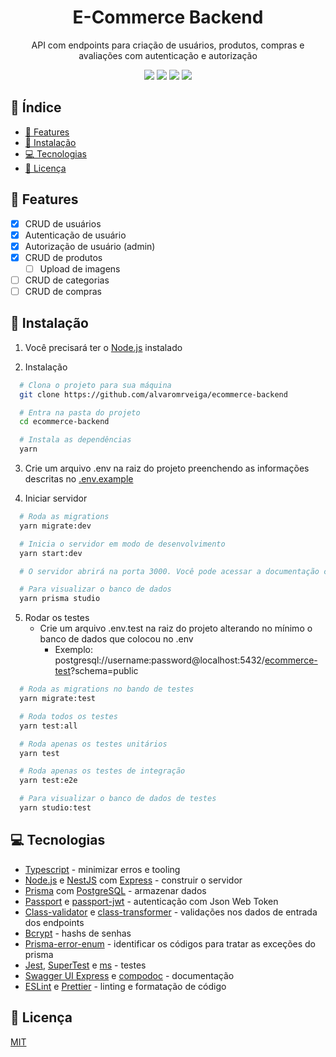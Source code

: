 <h1 align="center">E-Commerce Backend</h1>
<p align="center">API com endpoints para criação de usuários, produtos, compras e avaliações com autenticação e autorização</p>

<p align="center">
  <img src="https://img.shields.io/badge/TypeScript-007ACC?style=for-the-badge&logo=typescript&logoColor=white"/>
  <img src="https://img.shields.io/badge/Node.js-339933?style=for-the-badge&logo=nodedotjs&logoColor=white"/>
  <img src="https://img.shields.io/badge/nestjs-E0234E?style=for-the-badge&logo=nestjs&logoColor=white"/>
  <img src="https://img.shields.io/badge/Prisma-3982CE?style=for-the-badge&logo=Prisma&logoColor=white"/>
</p>

## 📑 Índice
<!--ts-->
   * [📌 Features](#-features)
   * [🔧 Instalação](#-instalação)
   * [💻 Tecnologias](#-tecnologias)
   * [📄 Licença](#-licença)
<!--te-->

## 📌 Features
- [x] CRUD de usuários
-   [x] Autenticação de usuário
-   [x] Autorização de usuário (admin)
- [x] CRUD de produtos
  - [ ] Upload de imagens
- [ ] CRUD de categorias
- [ ] CRUD de compras

## 🔧 Instalação

1. Você precisará ter o [Node.js](https://nodejs.org/en/) instalado

1. Instalação
  ```bash
    # Clona o projeto para sua máquina
    git clone https://github.com/alvaromrveiga/ecommerce-backend

    # Entra na pasta do projeto
    cd ecommerce-backend

    # Instala as dependências
    yarn
  ```

3. Crie um arquivo .env na raiz do projeto preenchendo as informações descritas no [.env.example](https://github.com/alvaromrveiga/ecommerce-backend/blob/main/.env.example)

4. Iniciar servidor
  ```bash
    # Roda as migrations
    yarn migrate:dev 

    # Inicia o servidor em modo de desenvolvimento
    yarn start:dev

    # O servidor abrirá na porta 3000. Você pode acessar a documentação com Swagger em http://localhost:3000/api/

    # Para visualizar o banco de dados
    yarn prisma studio
  ```
5. Rodar os testes
    - Crie um arquivo .env.test na raiz do projeto alterando no mínimo o banco de dados que colocou no .env
      - Exemplo: postgresql://username:password@localhost:5432/<ins>ecommerce-test</ins>?schema=public
    
  ```bash
    # Roda as migrations no bando de testes
    yarn migrate:test 

    # Roda todos os testes
    yarn test:all

    # Roda apenas os testes unitários
    yarn test

    # Roda apenas os testes de integração
    yarn test:e2e

    # Para visualizar o banco de dados de testes
    yarn studio:test
  ```

## 💻 Tecnologias
- [Typescript](https://www.typescriptlang.org/) - minimizar erros e tooling
- [Node.js](https://nodejs.org/en/) e [NestJS](https://nestjs.com/) com [Express](https://expressjs.com/) - construir o servidor
- [Prisma](https://www.prisma.io/) com [PostgreSQL](https://www.postgresql.org/) - armazenar dados
- [Passport](https://www.passportjs.org/) e [passport-jwt](https://www.passportjs.org/packages/passport-jwt/) - autenticação com Json Web Token
- [Class-validator](https://github.com/typestack/class-validator) e [class-transformer](https://github.com/typestack/class-transformer) - validações nos dados de entrada dos endpoints
- [Bcrypt](https://github.com/kelektiv/node.bcrypt.js) - hashs de senhas
- [Prisma-error-enum](https://github.com/vinpac/prisma-error-enum) - identificar os códigos para tratar as exceções do prisma
- [Jest](https://jestjs.io/), [SuperTest](https://github.com/visionmedia/supertest) e [ms](https://github.com/vercel/ms) - testes
- [Swagger UI Express](https://github.com/scottie1984/swagger-ui-express) e [compodoc](https://github.com/compodoc/compodoc) - documentação
- [ESLint](https://eslint.org/) e [Prettier](https://prettier.io/) - linting e formatação de código

## 📄 Licença
[MIT](https://github.com/alvaromrveiga/ecommerce-backend/blob/main/LICENSE.md)
